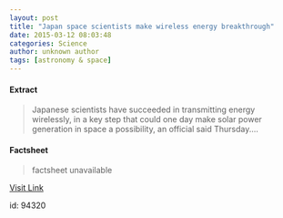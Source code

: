 ```yaml
---
layout: post
title: "Japan space scientists make wireless energy breakthrough"
date: 2015-03-12 08:03:48
categories: Science
author: unknown author
tags: [astronomy & space]
---
```



#### Extract
>Japanese scientists have succeeded in transmitting energy wirelessly, in a key step that could one day make solar power generation in space a possibility, an official said Thursday....

#### Factsheet
>factsheet unavailable

[Visit Link](http://phys.org/news345351820.html)

id:   94320


